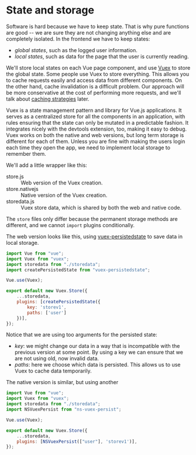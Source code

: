 # State and storage

Software is hard because we have to keep state. That is why pure functions are good -- we are sure they are not changing anything else and are completely isolated. In the frontend we have to keep states:

* *global states*, such as the logged user information.
* *local states*, such as data for the page that the user is currently reading.

We'll store local states on each Vue page component, and use [Vuex](https://vuex.vuejs.org/) to store the global state. Some people use Vuex to store everything. This allows you to cache requests easily and access data from different components. On the other hand, cache invalidation is a difficult problem. Our approach will be more conservative at the cost of performing more requests, and we'll talk about [caching strategies](./caching.md) later.

Vuex is a state management pattern and library for Vue.js applications. It serves as a centralized store for all the components in an application, with rules ensuring that the state can only be mutated in a predictable fashion. It integrates nicely with the devtools extension, too, making it easy to debug. Vuex works on both the native and web versions, but long term storage is different for each of them. Unless you are fine with making the users login each time they open the app, we need to implement local storage to remember them.

We'll add a little wrapper like this:

<dl>
  <dt>store.js</dt>
  <dd>Web version of the Vuex creation.</dd>
  <dt>store.nativejs</dt>
  <dd>Native version of the Vuex creation.</dd>
  <dt>storedata.js</dt>
  <dd>Vuex store data, which is shared by both the web and native code.</dd>
</dl>

The `store` files only differ because the permanent storage methods are different, and we cannot `import` plugins conditionally. 

The web version looks like this, using [vuex-persistedstate](https://github.com/robinvdvleuten/vuex-persistedstate) to save data in local storage.

```js
import Vue from "vue";
import Vuex from "vuex";
import storedata from "./storedata";
import createPersistedState from "vuex-persistedstate";

Vue.use(Vuex);

export default new Vuex.Store({
    ...storedata,
    plugins: [createPersistedState({
        key: 'storev1',
        paths: ['user']
    })],
});
```

Notice that we are using too arguments for the persisted state:

* *key*: we might change our data in a way that is incompatible with the previous version at some point. By using a key we can ensure that we are not using old, now invalid data. 
* *paths*: here we choose which data is persisted. This allows us to use Vuex to cache data temporarily. 

The native version is similar, but using another

```js
import Vue from "vue";
import Vuex from "vuex";
import storedata from "./storedata";
import NSVuexPersist from "ns-vuex-persist";

Vue.use(Vuex);

export default new Vuex.Store({
    ...storedata,
    plugins: [NSVuexPersist(["user"], 'storev1')],
});
```